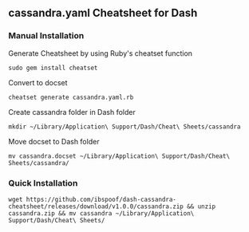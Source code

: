 ## cassandra.yaml Cheatsheet for Dash

### Manual Installation

Generate Cheatsheet by using Ruby's cheatset function
```
sudo gem install cheatset
```

Convert to docset
```
cheatset generate cassandra.yaml.rb
```

Create cassandra folder in Dash folder
```
mkdir ~/Library/Application\ Support/Dash/Cheat\ Sheets/cassandra
```

Move docset to Dash folder
```
mv cassandra.docset ~/Library/Application\ Support/Dash/Cheat\ Sheets/cassandra/
```

### Quick Installation

```
wget https://github.com/ibspoof/dash-cassandra-cheatsheet/releases/download/v1.0.0/cassandra.zip && unzip cassandra.zip && mv cassandra ~/Library/Application\ Support/Dash/Cheat\ Sheets/
```
